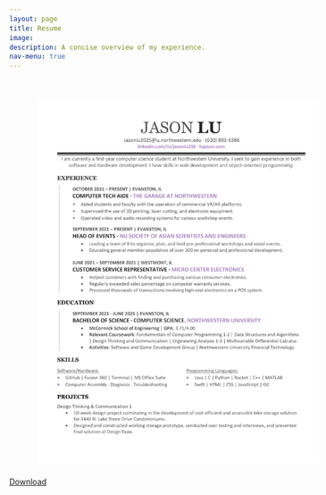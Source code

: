 ```yaml
---
layout: page
title: Resume
image: 
description: A concise overview of my experience. 
nav-menu: true
---
```


<img class="center" src="assets/images/0001.jpg" style="width:auto; height:auto;">

<div class="content">
			<div class="inner">
					<a href="assets/Resume.pdf" class="button special icon fa-download">Download</a>
			</div>
        </div>

<style>
    .center {
        display: block;
        margin-left: auto;
        margin-right: auto;
        width: 50%;
        margin-top: 50px;
        margin-bottom: 25px;
        padding-right: 50px;
        padding-left: 50px;
    }

</style>
